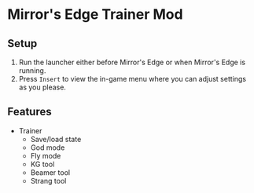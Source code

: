 # Mirror's Edge Trainer Mod

## Setup 
1. Run the launcher either before Mirror's Edge or when Mirror's Edge is running.
2. Press `Insert` to view the in-game menu where you can adjust settings as you please.

## Features
- Trainer
    - Save/load state
    - God mode
    - Fly mode
    - KG tool
    - Beamer tool
    - Strang tool

